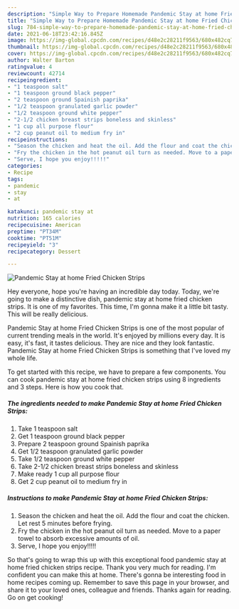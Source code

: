 ```yaml
---
description: "Simple Way to Prepare Homemade Pandemic Stay at home Fried Chicken Strips"
title: "Simple Way to Prepare Homemade Pandemic Stay at home Fried Chicken Strips"
slug: 784-simple-way-to-prepare-homemade-pandemic-stay-at-home-fried-chicken-strips
date: 2021-06-18T23:42:16.845Z
image: https://img-global.cpcdn.com/recipes/d48e2c28211f9563/680x482cq70/pandemic-stay-at-home-fried-chicken-strips-recipe-main-photo.jpg
thumbnail: https://img-global.cpcdn.com/recipes/d48e2c28211f9563/680x482cq70/pandemic-stay-at-home-fried-chicken-strips-recipe-main-photo.jpg
cover: https://img-global.cpcdn.com/recipes/d48e2c28211f9563/680x482cq70/pandemic-stay-at-home-fried-chicken-strips-recipe-main-photo.jpg
author: Walter Barton
ratingvalue: 4
reviewcount: 42714
recipeingredient:
- "1 teaspoon salt"
- "1 teaspoon ground black pepper"
- "2 teaspoon ground Spainish paprika"
- "1/2 teaspoon granulated garlic powder"
- "1/2 teaspoon ground white pepper"
- "2-1/2 chicken breast strips boneless and skinless"
- "1 cup all purpose flour"
- "2 cup peanut oil to medium fry in"
recipeinstructions:
- "Season the chicken and heat the oil. Add the flour and coat the chicken. Let rest 5 minutes before frying."
- "Fry the chicken in the hot peanut oil turn as needed. Move to a paper towel to absorb excessive amounts of oil."
- "Serve, I hope you enjoy!!!!!"
categories:
- Recipe
tags:
- pandemic
- stay
- at

katakunci: pandemic stay at 
nutrition: 165 calories
recipecuisine: American
preptime: "PT34M"
cooktime: "PT51M"
recipeyield: "3"
recipecategory: Dessert

---
```



![Pandemic Stay at home Fried Chicken Strips](https://img-global.cpcdn.com/recipes/d48e2c28211f9563/680x482cq70/pandemic-stay-at-home-fried-chicken-strips-recipe-main-photo.jpg)

Hey everyone, hope you're having an incredible day today. Today, we're going to make a distinctive dish, pandemic stay at home fried chicken strips. It is one of my favorites. This time, I'm gonna make it a little bit tasty. This will be really delicious.

Pandemic Stay at home Fried Chicken Strips is one of the most popular of current trending meals in the world. It's enjoyed by millions every day. It is easy, it's fast, it tastes delicious. They are nice and they look fantastic. Pandemic Stay at home Fried Chicken Strips is something that I've loved my whole life.




To get started with this recipe, we have to prepare a few components. You can cook pandemic stay at home fried chicken strips using 8 ingredients and 3 steps. Here is how you cook that.

<!--inarticleads1-->

##### The ingredients needed to make Pandemic Stay at home Fried Chicken Strips:

1. Take 1 teaspoon salt
1. Get 1 teaspoon ground black pepper
1. Prepare 2 teaspoon ground Spainish paprika
1. Get 1/2 teaspoon granulated garlic powder
1. Take 1/2 teaspoon ground white pepper
1. Take 2-1/2 chicken breast strips boneless and skinless
1. Make ready 1 cup all purpose flour
1. Get 2 cup peanut oil to medium fry in




<!--inarticleads2-->

##### Instructions to make Pandemic Stay at home Fried Chicken Strips:

1. Season the chicken and heat the oil. Add the flour and coat the chicken. Let rest 5 minutes before frying.
1. Fry the chicken in the hot peanut oil turn as needed. Move to a paper towel to absorb excessive amounts of oil.
1. Serve, I hope you enjoy!!!!!




So that's going to wrap this up with this exceptional food pandemic stay at home fried chicken strips recipe. Thank you very much for reading. I'm confident you can make this at home. There's gonna be interesting food in home recipes coming up. Remember to save this page in your browser, and share it to your loved ones, colleague and friends. Thanks again for reading. Go on get cooking!
